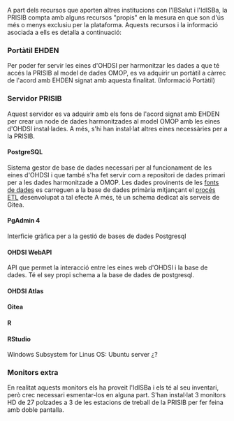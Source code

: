 A part dels recursos que aporten altres institucions con l'IBSalut i l'IdISBa, la PRISIB compta amb alguns recursos "propis" en la mesura en que son d'ús més o menys exclusiu per la plataforma. 
Aquests recursos i la informació asociada a ells es detalla a continuació:

### Portàtil EHDEN
Per poder fer servir les eines d'OHDSI per harmonitzar les dades a que té accés la PRISIB al model de dades OMOP, es va adquirir un portàtil a càrrec de l'acord amb EHDEN signat amb aquesta finalitat.
(Informació Portàtil)

### Servidor PRISIB
Aquest servidor es va adquirir amb els fons de l'acord signat amb EHDEN per crear un node de dades harmonitzades al model OMOP amb les eines d'OHDSI instal·lades. 
A més, s'hi han instal·lat altres eines necessàries per a la PRISIB.

#### PostgreSQL
Sistema gestor de base de dades necessari per al funcionament de les eines d'OHDSI i que també s'ha fet servir com a repositori de dades primari per a les dades harmonitzade a OMOP. 
Les dades provinents de les [fonts de dades](./Fonts-de-dades.md) es carreguen a la base de dades primària mitjançant el [procés ETL](./PRISIBOMOPETL.md) desenvolupat a tal efecte
A més, té un schema dedicat als serveis de Gitea.

#### PgAdmin 4
Interficie gràfica per a la gestió de bases de dades Postgresql

#### OHDSI WebAPI
API que permet la interacció entre les eines web d'OHDSI i la base de dades. Té el sey propi schema a la base de dades de postgresql.

#### OHDSI Atlas

#### Gitea

#### R

#### RStudio
Windows Subsystem for Linus
OS: Ubuntu server ¿?


### Monitors extra
En realitat aquests monitors els ha proveit l'IdISBa i els té al seu inventari, però crec necessari esmentar-los en alguna part. 
S'han instal·lat 3 monitors HD de 27 polzades a 3 de les estacions de treball de la PRISIB per fer feina amb doble pantalla. 
